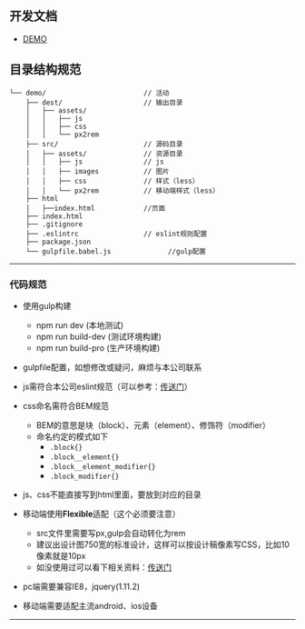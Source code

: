 ## 开发文档
*   [DEMO](https://github.com/zfhslfgit/common-gulp.git)
## 目录结构规范
```
└── demo/                        // 活动
    ├── dest/                    // 输出目录
    │   ├── assets/      
    │   │   ├── js       
    │   │   ├── css              
    │   │   └── px2rem           
    ├── src/                     // 源码目录
    │   ├── assets/              // 资源目录
    │   │   ├── js               // js
    │   │   ├── images           // 图片 
    │   │   ├── css              // 样式（less）
    │   │   └── px2rem           // 移动端样式（less）
    ├── html
    │   ├──index.html            //页面
    ├── index.html
    ├── .gitignore           
    ├── .eslintrc                // eslint规则配置
    ├── package.json
    └── gulpfile.babel.js              //gulp配置
```
---
### 代码规范
* 使用gulp构建
    * npm run dev (本地测试)
    * npm run build-dev (测试环境构建)
    * npm run build-pro (生产环境构建)
* gulpfile配置，如想修改或疑问，麻烦与本公司联系
* js需符合本公司eslint规范（可以参考：[传送门](https://blog.csdn.net/haoshidai/article/details/52833377)）
* css命名需符合BEM规范
    * BEM的意思是块（block）、元素（element）、修饰符（modifier）
    * 命名约定的模式如下
        * ```.block{}```
        * ```.block__element{}```
        * ```.block__element_modifier{} ```
        * ```.block_modifier{}```

* js、css不能直接写到html里面，要放到对应的目录
* 移动端使用**Flexible**适配（这个必须要注意）
    * src文件里需要写px,gulp会自动转化为rem
    * 建议出设计图750宽的标准设计，这样可以按设计稿像素写CSS，比如10像素就是10px
    * 如没使用过可以看下相关资料：[传送门](https://www.w3cplus.com/mobile/lib-flexible-for-html5-layout.html)
* pc端需要兼容IE8，jquery(1.11.2)
* 移动端需要适配主流android、ios设备

---